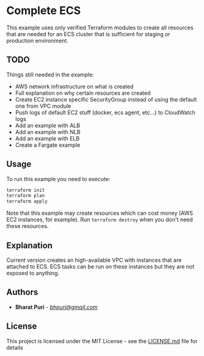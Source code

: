 # Complete ECS

This example uses only verified Terraform modules to create all resources that are needed for an ECS cluster that is sufficient for staging or production environment.

## TODO

Things still needed in the example:

* AWS network infrastructure on what is created
* Full explanation on why certain resources are created
* Create EC2 instance specific SecurityGroup instead of using the default one from VPC module
* Push logs of default EC2 stuff (docker, ecs agent, etc...) to CloudWatch logs
* Add an example with ALB
* Add an example with NLB
* Add an example with ELB
* Create a Fargate example

## Usage

To run this example you need to execute:

```bash
terraform init
terraform plan
terraform apply
```

Note that this example may create resources which can cost money (AWS EC2 instances, for example). Run `terraform destroy` when you don't need these resources.

## Explanation

Current version creates an high-available VPC with instances that are attached to ECS. ECS tasks can be run on these instances but they are not exposed to anything.

## Authors
* **Bharat Puri**  -  *bhpuri@gmail.com*  

## License

This project is licensed under the MIT License - see the [LICENSE.md](../../../LICENSE.md) file for details


<!-- BEGINNING OF PRE-COMMIT-TERRAFORM DOCS HOOK -->

<!-- END OF PRE-COMMIT-TERRAFORM DOCS HOOK -->
